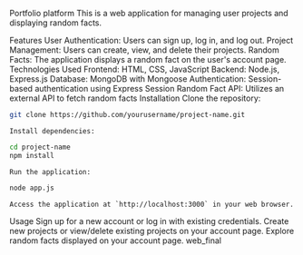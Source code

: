   Portfolio platform
    This is a web application for managing user projects and displaying random facts.

  Features
    User Authentication: Users can sign up, log in, and log out.
    Project Management: Users can create, view, and delete their projects.
    Random Facts: The application displays a random fact on the user's account page.
  Technologies Used
    Frontend: HTML, CSS, JavaScript
    Backend: Node.js, Express.js
    Database: MongoDB with Mongoose
    Authentication: Session-based authentication using Express Session
    Random Fact API: Utilizes an external API to fetch random facts
  Installation
    Clone the repository:

```bash
git clone https://github.com/yourusername/project-name.git
```
    Install dependencies:
```bash
cd project-name
npm install
```

    Run the application:

```bash
node app.js
```
    Access the application at `http://localhost:3000` in your web browser.

  Usage
    Sign up for a new account or log in with existing credentials.
    Create new projects or view/delete existing projects on your account page.
    Explore random facts displayed on your account page.
    w e b _ f i n a l 
 
 
